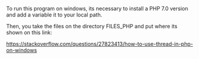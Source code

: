 To run this program on windows, its necessary to install a PHP 7.0 version and add a variable it to your local path.

Then, you take the files on the directory FILES_PHP and put where its shown on this link:

https://stackoverflow.com/questions/27823413/how-to-use-thread-in-php-on-windows